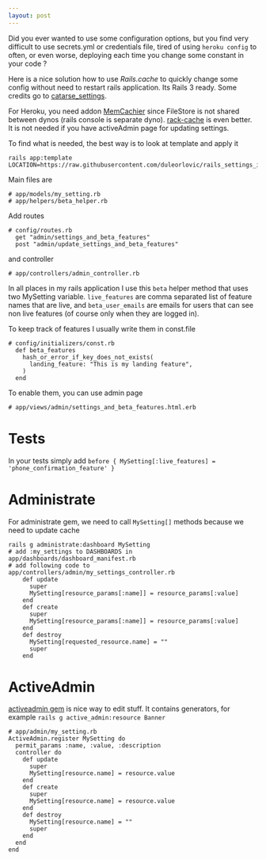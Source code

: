 ```yaml
---
layout: post
---
```


Did you ever wanted to use some configuration options, but you find very
difficult to use secrets.yml or credentials file, tired of using `heroku config`
to often, or even worse, deploying each time you change some constant in your
code ?

Here is a nice solution how to use *Rails.cache* to quickly change some config
without need to restart rails application. Its Rails 3 ready. Some credits go
to
[catarse_settings](https://github.com/catarse/catarse_settings_db/blob/master/app/models/catarse_settings_db/setting.rb).

For Heroku, you need addon
[MemCachier](https://devcenter.heroku.com/articles/memcachier) since FileStore
is not shared between dynos (rails console is separate dyno).
[rack-cache](https://devcenter.heroku.com/articles/rack-cache-memcached-rails31)
is even better. It is not needed if you have activeAdmin page for updating
settings.

To find what is needed, the best way is to look at template and apply it
```
rails app:template LOCATION=https://raw.githubusercontent.com/duleorlovic/rails_settings_in_cache_and_beta_features/main/template.rb
```
Main files are
```
# app/models/my_setting.rb
# app/helpers/beta_helper.rb
```

Add routes
```
# config/routes.rb
  get "admin/settings_and_beta_features"
  post "admin/update_settings_and_beta_features"
```
and controller
```
# app/controllers/admin_controller.rb
```

In all places in my rails application I use this `beta` helper method that uses
two MySetting variable. `live_features` are comma separated list of feature
names that are live, and `beta_user_emails` are emails for users that can see
non live features (of course only when they are logged in).

To keep track of features I usually write them in const.file

```
# config/initializers/const.rb
  def beta_features
    hash_or_error_if_key_does_not_exists(
      landing_feature: "This is my landing feature",
    )
  end
```
To enable them, you can use admin page
```
# app/views/admin/settings_and_beta_features.html.erb
```

# Tests

In your tests simply add  `before { MySetting[:live_features] = 'phone_confirmation_feature' }`

# Administrate

For administrate gem, we need to call `MySetting[]` methods because we need to
update cache

~~~
rails g administrate:dashboard MySetting
# add :my_settings to DASHBOARDS in app/dashboards/dashboard_manifest.rb
# add following code to app/controllers/admin/my_settings_controller.rb
    def update
      super
      MySetting[resource_params[:name]] = resource_params[:value]
    end
    def create
      super
      MySetting[resource_params[:name]] = resource_params[:value]
    end
    def destroy
      MySetting[requested_resource.name] = ""
      super
    end
~~~

# ActiveAdmin

[activeadmin gem](https://github.com/activeadmin/activeadmin) is nice way to
edit stuff. It contains generators, for example `rails g active_admin:resource
Banner`

~~~
# app/admin/my_setting.rb
ActiveAdmin.register MySetting do
  permit_params :name, :value, :description
  controller do
    def update
      super
      MySetting[resource.name] = resource.value
    end
    def create
      super
      MySetting[resource.name] = resource.value
    end
    def destroy
      MySetting[resource.name] = ""
      super
    end
  end
end
~~~

